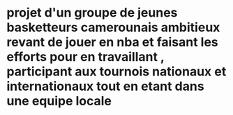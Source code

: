 # projet d'un groupe de jeunes basketteurs camerounais ambitieux revant de jouer en nba et faisant les efforts pour en travaillant , participant aux tournois nationaux et internationaux tout en etant dans une equipe locale
